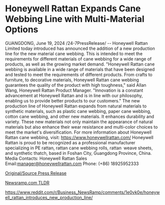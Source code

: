 # Honeywell Rattan Expands Cane Webbing Line with Multi-Material Options

GUANGDONG, June 19, 2024 /24-7PressRelease/ -- Honeywell Rattan Limited today introduced has announced the addition of a new production line for the new material cane webbing. This is intended to meet the requirements for different materials of cane webbing for a wide range of products, as well as the growing market demand.  "Honeywell Rattan cane webbing is available in a wide range of materials that have been designed and tested to meet the requirements of different products. From crafts to furniture, to decorative materials, Honeywell Rattan cane webbing guarantees the quality of the product with high toughness," said Allan Wang, Honeywell Rattan Product Manager. "Innovation is a constant advancement at Honeywell Rattan and is in line with our philosophy, enabling us to provide better products to our customers."  The new production line of Honeywell Rattan expands from natural materials to synthetic materials, such as plastic cane webbing, paper cane webbing, cotton cane webbing, and other new materials. It enhances durability and variety. These new materials not only maintain the appearance of natural materials but also enhance their wear resistance and multi-color choices to meet the market's diversification.  For more information about Honeywell Rattan cane webbing, visit: https://www.honeywellrattan.com/  Honeywell Rattan is proud to be recognized as a professional manufacturer specializing in PE rattan, rattan cane webbing rolls, rattan weave sheets, and synthetic thatch, based in Foshan City, Guangdong Province, China.  Media Contacts: Honeywell Rattan Sales Email:manager@honeywellrattan.com Phone: (+86) 18925952333 

[Original/Source Press Release](https://www.24-7pressrelease.com/press-release/511797/honeywell-rattan-expands-cane-webbing-line-with-multi-material-options)
                    

[Newsramp.com TLDR](None) 

https://www.reddit.com/r/Business_NewsRamp/comments/1e0vk0e/honeywell_rattan_introduces_new_production_line/